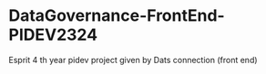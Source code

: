 # DataGovernance-FrontEnd-PIDEV2324
Esprit 4 th year pidev project given by Dats connection (front end)
